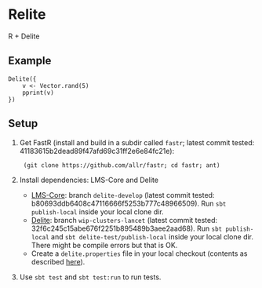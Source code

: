 Relite
======

R + Delite

Example
-------

    Delite({
        v <- Vector.rand(5)
        pprint(v)
    })


Setup
-----

1. Get FastR (install and build in a subdir called `fastr`; latest commit tested: 41183615b2dead89f47afd69c31ff2e6e84fc21e):

        (git clone https://github.com/allr/fastr; cd fastr; ant)

2. Install dependencies: LMS-Core and Delite
    - [LMS-Core](http://github.com/tiarkrompf/virtualization-lms-core): 
      branch `delite-develop` (latest commit tested: b80693ddb6408c47116666f5253b777c48966509). 
      Run `sbt publish-local` inside your local clone dir.
    - [Delite](http://github.com/stanford-ppl/delite): 
      branch `wip-clusters-lancet` (latest commit tested: 32f6c245c15abe676f2251b895489b3aee2aad68).
      Run `sbt publish-local` and `sbt delite-test/publish-local` inside your local clone dir. There might
      be compile errors but that is OK.
    - Create a `delite.properties` file in your local checkout 
      (contents as described [here](http://github.com/stanford-ppl/delite)).

3. Use `sbt test` and `sbt test:run` to run tests.